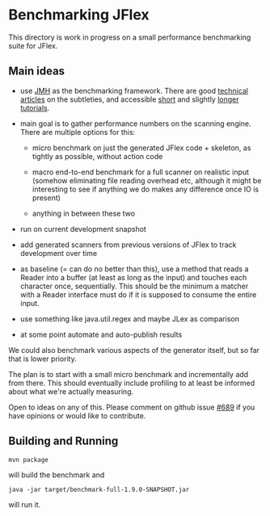 <!--
  Copyright 2023, Gerwin Klein, Régis Décamps, Steve Rowe
  SPDX-License-Identifier: CC-BY-SA-4.0
-->

Benchmarking JFlex
==================

This directory is work in progress on a small performance benchmarking
suite for JFlex.

Main ideas
----------

 * use [JMH][1] as the benchmarking framework. There are good [technical articles][2] on the subtleties, and accessible [short][3] and slightly [longer tutorials][4].

 * main goal is to gather performance numbers on the scanning engine. There are multiple options for this:

   * micro benchmark on just the generated JFlex code + skeleton, as tightly as possible, without action code

   * macro end-to-end benchmark for a full scanner on realistic input (somehow eliminating file reading overhead etc, although it might be interesting to see if anything we do makes any difference once IO is present)

   * anything in between these two

 * run on current development snapshot

 * add generated scanners from previous versions of JFlex to track development over time

 * as baseline (= can do no better than this), use a method that reads a
   Reader into a buffer (at least as long as the input) and touches each
   character once, sequentially. This should be the minimum a matcher with a
   Reader interface must do if it is supposed to consume the entire input.

 * use something like java.util.regex and maybe JLex as comparison

 * at some point automate and auto-publish results

We could also benchmark various aspects of the generator itself, but so far
that is lower priority.

The plan is to start with a small micro benchmark and incrementally add from
there. This should eventually include profiling to at least be informed about
what we're actually measuring.

Open to ideas on any of this. Please comment on github issue [#689][github-issue] if you have opinions or would like to contribute.


Building and Running
---------------------

    mvn package

will build the benchmark and

    java -jar target/benchmark-full-1.9.0-SNAPSHOT.jar

will run it.



[1]: https://openjdk.java.net/projects/code-tools/jmh/
[2]: https://www.oracle.com/technical-resources/articles/java/architect-benchmarking.html
[3]: https://www.mkyong.com/java/java-jmh-benchmark-tutorial/
[4]: http://tutorials.jenkov.com/java-performance/jmh.html

[github-issue]: https://github.com/jflex-de/jflex/issues/698
